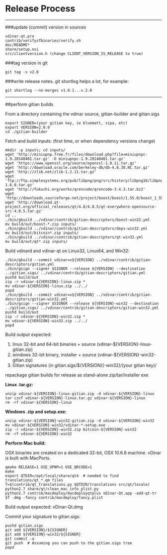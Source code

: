 Release Process
====================

* * *

###update (commit) version in sources


	vdinar-qt.pro
	contrib/verifysfbinaries/verify.sh
	doc/README*
	share/setup.nsi
	src/clientversion.h (change CLIENT_VERSION_IS_RELEASE to true)

###tag version in git

	git tag -s v2.0

###write release notes. git shortlog helps a lot, for example:

	git shortlog --no-merges v1.0.1...v.2.0

* * *

##perform gitian builds

 From a directory containing the vdinar source, gitian-builder and gitian.sigs
  
	export SIGNER=(your gitian key, ie bluematt, sipa, etc)
	export VERSION=2.0.0
	cd ./gitian-builder

 Fetch and build inputs: (first time, or when dependency versions change)

	mkdir -p inputs; cd inputs/
	wget 'http://miniupnp.free.fr/files/download.php?file=miniupnpc-1.9.20140401.tar.gz' -O miniupnpc-1.9.20140401.tar.gz'
	wget 'https://www.openssl.org/source/openssl-1.0.1i.tar.gz'
	wget 'http://download.oracle.com/berkeley-db/db-4.8.30.NC.tar.gz'
	wget 'http://zlib.net/zlib-1.2.11.tar.gz'
	wget 'ftp://ftp.simplesystems.org/pub/libpng/png/src/history/libpng16/libpng-1.6.8.tar.gz'
	wget 'http://fukuchi.org/works/qrencode/qrencode-3.4.3.tar.bz2'
	wget 'http://downloads.sourceforge.net/project/boost/boost/1.55.0/boost_1_55_0.tar.bz2'
	wget 'http://download.qt-project.org/official_releases/qt/4.8/4.8.5/qt-everywhere-opensource-src-4.8.5.tar.gz'
	cd ..
	./bin/gbuild ../vdinar/contrib/gitian-descriptors/boost-win32.yml
	mv build/out/boost-*.zip inputs/
	./bin/gbuild ../vdinar/contrib/gitian-descriptors/deps-win32.yml
	mv build/out/bitcoin*.zip inputs/
	./bin/gbuild ../vdinar/contrib/gitian-descriptors/qt-win32.yml
	mv build/out/qt*.zip inputs/

 Build vdinard and vdinar-qt on Linux32, Linux64, and Win32:
  
	./bin/gbuild --commit vdinar=v${VERSION} ../vdinar/contrib/gitian-descriptors/gitian.yml
	./bin/gsign --signer $SIGNER --release ${VERSION} --destination ../gitian.sigs/ ../vdinar/contrib/gitian-descriptors/gitian.yml
	pushd build/out
	zip -r vdinar-${VERSION}-linux.zip *
	mv vdinar-${VERSION}-linux.zip ../../
	popd
	./bin/gbuild --commit vdinar=v${VERSION} ../vdinar/contrib/gitian-descriptors/gitian-win32.yml
	./bin/gsign --signer $SIGNER --release ${VERSION}-win32 --destination ../gitian.sigs/ ../vdinar/contrib/gitian-descriptors/gitian-win32.yml
	pushd build/out
	zip -r vdinar-${VERSION}-win32.zip *
	mv vdinar-${VERSION}-win32.zip ../../
	popd

  Build output expected:

  1. linux 32-bit and 64-bit binaries + source (vdinar-${VERSION}-linux-gitian.zip)
  2. windows 32-bit binary, installer + source (vdinar-${VERSION}-win32-gitian.zip)
  3. Gitian signatures (in gitian.sigs/${VERSION}[-win32]/(your gitian key)/

repackage gitian builds for release as stand-alone zip/tar/installer exe

**Linux .tar.gz:**

	unzip vdinar-${VERSION}-linux-gitian.zip -d vdinar-${VERSION}-linux
	tar czvf vdinar-${VERSION}-linux.tar.gz vdinar-${VERSION}-linux
	rm -rf vdinar-${VERSION}-linux

**Windows .zip and setup.exe:**

	unzip vdinar-${VERSION}-win32-gitian.zip -d vdinar-${VERSION}-win32
	mv vdinar-${VERSION}-win32/vdinar-*-setup.exe .
	zip -r vdinar-${VERSION}-win32.zip bitcoin-${VERSION}-win32
	rm -rf vdinar-${VERSION}-win32

**Perform Mac build:**

  OSX binaries are created on a dedicated 32-bit, OSX 10.6.8 machine.
  vDinar is built with MacPorts.

	qmake RELEASE=1 USE_UPNP=1 USE_QRCODE=1
	make
	export QTDIR=/opt/local/share/qt4  # needed to find translations/qt_*.qm files
	T=$(contrib/qt_translations.py $QTDIR/translations src/qt/locale)
	python2.7 share/qt/clean_mac_info_plist.py
	python2.7 contrib/macdeploy/macdeployqtplus vDinar-Qt.app -add-qt-tr $T -dmg -fancy contrib/macdeploy/fancy.plist

 Build output expected: vDinar-Qt.dmg

Commit your signature to gitian.sigs:

	pushd gitian.sigs
	git add ${VERSION}/${SIGNER}
	git add ${VERSION}-win32/${SIGNER}
	git commit -a
	git push  # Assuming you can push to the gitian.sigs tree
	popd

